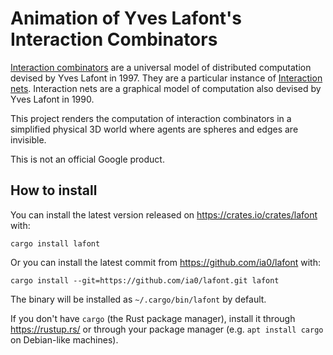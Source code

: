 # Animation of Yves Lafont's Interaction Combinators

[Interaction combinators][article] are a universal model of distributed
computation devised by Yves Lafont in 1997. They are a particular instance of
[Interaction nets][wikipedia]. Interaction nets are a graphical model of
computation also devised by Yves Lafont in 1990.

This project renders the computation of interaction combinators in a simplified
physical 3D world where agents are spheres and edges are invisible.

This is not an official Google product.

## How to install

You can install the latest version released on https://crates.io/crates/lafont with:

    cargo install lafont

Or you can install the latest commit from https://github.com/ia0/lafont with:

    cargo install --git=https://github.com/ia0/lafont.git lafont

The binary will be installed as `~/.cargo/bin/lafont` by default.

If you don't have `cargo` (the Rust package manager), install it through
https://rustup.rs/ or through your package manager (e.g. `apt install cargo` on
Debian-like machines).

[article]: https://dl.acm.org/citation.cfm?id=264415
[wikipedia]: https://en.wikipedia.org/wiki/Interaction_nets
